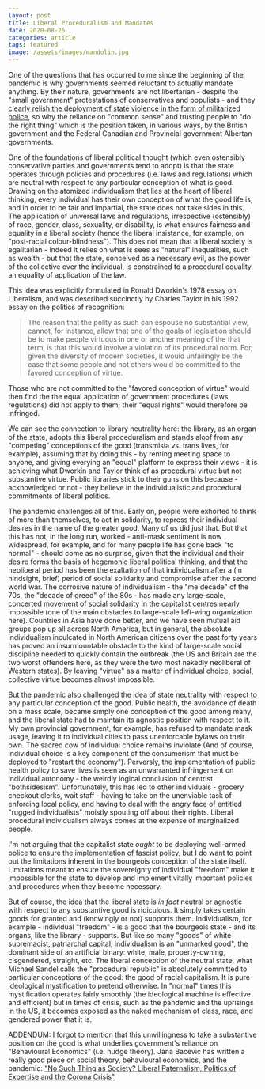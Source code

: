 ```yaml
---
layout: post
title: Liberal Proceduralism and Mandates
date: 2020-08-26
categories: article
tags: featured
image: /assets/images/mandolin.jpg
---
```


One of the questions that has occurred to me since the beginning of the
pandemic is why governments seemed reluctant to actually mandate
anything. By their nature, governments are not libertarian - despite the
"small government" protestations of conservatives and populists - and
they [clearly relish the deployment of state violence in the form of
militarized
police](https://truthout.org/articles/if-governments-believe-so-much-in-nonviolence-they-should-try-it/), so why the reliance on "common sense" and trusting
people to "do the right thing" which is the position taken, in various
ways, by the British government and the Federal Canadian and Provincial
government Albertan governments.

One of the foundations of liberal political thought (which even
ostensibly conservative parties and governments tend to adopt) is that
the state operates through policies and procedures (i.e. laws and
regulations) which are neutral with respect to any particular conception
of what is good. Drawing on the atomized individualism that lies at the
heart of liberal thinking, every individual has their own conception of
what the good life is, and in order to be fair and impartial, the state
does not take sides in this. The application of universal laws and
regulations, irrespective (ostensibly) of race, gender, class,
sexuality, or disability, is what ensures fairness and equality in a
liberal society (hence the liberal insistance, for example, on
"post-racial colour-blindness"). This does not mean that a liberal society is
egalitarian - indeed it relies on what is sees as "natural"
inequalities, such as wealth - but that the state, conceived as a
necessary evil, as the power of the collective over the individual, is
constrained to a procedural equality, an equality of application of the
law. 

This idea was explicitly formulated in Ronald Dworkin's 1978 essay on
Liberalism, and was described succinctly by Charles Taylor in his 1992
essay on the politics of recognition:

>The reason that the polity as such can espouse no substantial view,
>cannot, for instance, allow that one of the goals of legislation should
>be to make people virtuous in one or another meaning of the that term,
>is that this would involve a violation of its procedural norm. For,
>given the diversity of modern societies, it would unfailingly be the
>case that some people and not others would be committed to the favored
>conception of virtue.

Those who are not committed to the "favored conception of virtue" would
then find the the equal application of government procedures (laws,
regulations) did not apply to them; their "equal rights" would therefore
be infringed. 

We can see the connection to library neutrality here: the library, as an
organ of the state, adopts this liberal proceduralism and stands aloof
from any "competing" conceptions of the good (transmisia vs. trans lives,
for example), assuming that by doing this - by renting meeting space to
anyone, and giving everying an "equal" platform to express their views -
it is achieving what Dworkin and Taylor think of as procedural virtue
but not substantive virtue. Public libraries stick to their guns on this
because - acknowledged or not - they believe in the individualistic and
procedural commitments of liberal politics.

The pandemic challenges all of this. Early on, people were exhorted to
think of more than themselves, to act in solidarity, to repress their
individual desires in the name of the greater good. Many of us did just
that. But that this has not, in the long run, worked - anti-mask
sentiment is now widespread, for example, and for many people life has
gone back "to normal" - should come as no surprise, given that the
individual and their desire forms the basis of hegemonic liberal
political thinking, and that the neoliberal period has been the
exaltation of that individualism after a (in hindsight, brief) period of
social solidarity and compromise after the second world war. The
corrosive nature of individualism - the "me decade" of the 70s, the
"decade of greed" of the 80s - has made any large-scale,
concerted movement of social solidarity in the capitalist centres nearly
impossible (one
of the main obstacles to large-scale left-wing organization here).
Countries in Asia have done better, and we have seen mutual aid groups pop up
all across North America, but in general, the absolute individualism inculcated
in North American citizens over the past forty years has proved an
insurmountable obstacle to the kind of large-scale social discipline
needed to quickly contain the outbreak (the US and Britain are the two
worst offenders here, as they were the two most nakedly neoliberal of
Western states). By leaving "virtue" as a matter of individual
choice, social, collective virtue becomes almost impossible.

But the pandemic also challenged the idea of state neutrality with
respect to any particular conception of the good. Public health, the
avoidance of death on a mass scale, became simply one conception of the
good among many, and the liberal state had to maintain its agnostic
position with respect to it. My own provincial government, for example,
has refused to mandate mask usage, leaving it to individual cities to
pass unenforcable bylaws on their own. The sacred cow of individual
choice remains inviolate (And of course, individual choice is a key
component of the consumerism that must be deployed to "restart the
economy"). Perversly, the implementation of public health
policy to save lives is seen as an unwarranted infringement on
individual autonomy - the weirdly logical conclusion of centrist
"bothsidesism". Unfortunately, this has led to other
individuals - grocery checkout clerks, wait staff - having to take on
the unenviable task of enforcing local policy, and having to deal with
the angry face of entitled "rugged individualists" moistly spouting off
about their rights. Liberal procedural individualism always comes at the
expense of marginalized people. 

I'm not arguing that the capitalist state *ought* to be deploying
well-armed police to ensure the implementation of fascist policy, but I
do want to point out the limitations inherent in the bourgeois
conception of the state itself. Limitations meant to ensure the
sovereignty of individual "freedom" make it impossible for the state to
develop and implement vitally important policies and procedures when
they become necessary.

But of course, the idea that the liberal state is *in fact* neutral or
agnostic with respect to any substantive good is ridiculous. It simply
takes certain goods for granted and (knowingly or not) supports them.
Individualism, for example - individual "freedom" - is a good that the
bourgeois state - and its organs, like the library - supports. But like
so many "goods" of white supremacist, patriarchal capital, individualism
is an "unmarked good", the dominant side of an artificial binary: white,
male, property-owning, cisgendered, straight, etc. The liberal
conception of the neutral state, what Michael Sandel calls the
"procedural republic" is absolutely committed to particular conceptions
of the good: the good of racial capitalism. It is pure ideological
mystification to pretend otherwise. In "normal" times this mystification
operates fairly smoothly (the ideological machine is effective and
efficient) but in times of crisis, such as the pandemic and the
uprisings in the US, it becomes exposed as the naked mechanism of class,
race, and gendered power that it is. 

ADDENDUM: I forgot to mention that this unwillingness to take a
substantive position on the good is what underlies government's reliance
on "Behavioural Economics" (i.e. nudge theory). Jana Bacevic has written
a really good piece on social theory, behavioural economics, and the
pandemic: ["No Such Thing as Society? Liberal Paternalism, Politics of
Expertise and the Corona
Crisis"](https://discoversociety.org/2020/03/20/no-such-thing-as-society-liberal-paternalism-politics-of-expertise-and-the-corona-crisis/)
